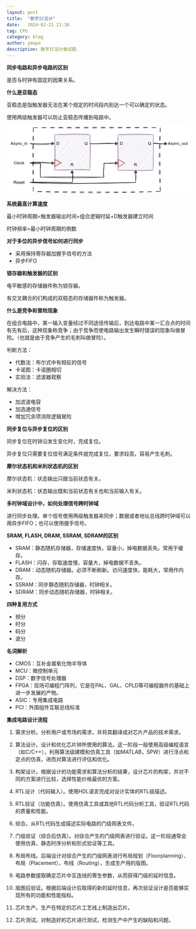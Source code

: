 ```yaml
---
layout: post
title:  "数字IC设计"
date:   2024-02-21 21:38
tag: CPU
category: blog
author: yewpo
description: 数字IC设计面试题.
---
```

**同步电路和异步电路的区别**

是否与时钟有固定的因果关系。



**什么是亚稳态**

亚稳态是指触发器无法在某个规定的时间段内到达一个可以确定的状态。

使用两级触发器可以防止亚稳态传播到电路中。

![2 dff](https://raw.githubusercontent.com/YEWPO/yewpoblogonlinePic/main/2%20dff.jpg)



**系统最高计算速度**

最小时钟周期=触发器输出时间+组合逻辑时延+D触发器建立时间

时钟频率=最小时钟周期的倒数



**对于多位的异步信号如何进行同步**

- 采用保持寄存器加握手信号的方法
- 异步FIFO



**锁存器和触发器的区别**

电平敏感的存储器件称为锁存器。

有交叉耦合的们构成的双稳态的存储器件称为触发器。



**什么是竞争和冒险现象**

在组合电路中，某一输入变量经过不同途径传输后，到达电路中某一汇合点的时间有先有后，这种现象称竞争；由于竞争而使电路输出发生瞬时错误的现象叫做冒险。（也就是由于竞争产生的毛刺叫做冒险）。

判断方法：

- 代数法：布尔式中有相反的信号
- 卡诺图：卡诺圈相切
- 实验法：滤波器观察

解决方法：

- 加滤波电容
- 加选通信号
- 增加冗余项消除逻辑冒险



**同步复位与异步复位的区别**

同步复位在时钟沿发生变化时，完成复位。

异步复位只需要复位信号满足条件就完成复位，要求较高，容易产生毛刺。



**摩尔状态机和米利状态机的区别**

摩尔状态机：状态输出只跟当前状态有关。

米利状态机：状态输出既和当前状态有关也和当前输入有关。



**多时钟域设计中，如何处理信号跨时钟域**

进行同步处理。单个信号使用两级触发器来同步；数据或者地址总线跨时钟域可以用异步FIFO；也可以使用握手信号。



**SRAM, FLASH, DRAM, SSRAM, SDRAM的区别**

- SRAM：静态随机存储器，存储速度快，容量小，掉电数据丢失。常用于缓存。
- FLASH：闪存，存取速度慢，容量大，掉电数据不丢失。
- DRAM：动态随机存储器。必须不断刷新。访问速度快，能耗大，常用作内存。
- SSRAM：同步静态随机存储器，时钟相关。
- SDRAM：同步动态随机存储器，时钟相关。



**四种复用方式**

- 频分
- 时分
- 码分
- 波分



**名词解析**

- CMOS：互补金属氧化物半导体
- MCU：微控制单元
- DSP：数字信号处理器
- FPGA：现场可编程门阵列，它是在PAL、GAL、CPLD等可编程器件的基础上进一步发展的产物。
- ASIC：专用集成电路
- PCI：外围组件互联总线标准



**集成电路设计流程**

1. 需求分析。分析用户或市场的需求，并将其翻译成对芯片产品的技术需求。 

2. 算法设计。设计和优化芯片钟所使用的算法。这一阶段一般使用高级编程语言（如C/C++），利用算法级建模和仿真工具（如MATLAB，SPW）进行浮点和定点的仿真，进而对算法进行评估和优化。

3. 构架设计。根据设计的功能需求和算法分析的结果，设计芯片的构架，并对不同的方案进行比较，选择性能价格最优的方案。

4. RTL设计（代码输入）。使用HDL语言完成对设计实体的RTL级描述。

5. RTL验证（功能仿真）。使用仿真工具或其他RTL代码分析工具，验证RTL代码的质量和性能。

6. 综合。从RTL代码生成描述实际电路的门级网表文件。

7. 门级验证（综合后仿真）。对综合产生的门级网表进行验证。这一阶段通常会使用仿真、静态时序分析和形式验证等工具。

8. 布局布线。后端设计对综合产生的门级网表进行布局规划（Floorplanning）、布局（Placement）、布线（Routing），生成生产用的版图。

9. 电路参数提取确定芯片中互连线的寄生参数，从而获得门级的延时信息。

10. 版图后验证。根据后端设计后取得的新的延时信息，再次验证设计是否能够实现所有的功能和性能指标。

11. 芯片生产。生产在特定的芯片工艺线上制造出芯片。

12. 芯片测试。对制造好的芯片进行测试，检测生产中产生的缺陷和问题。

